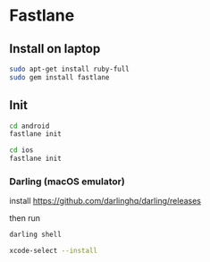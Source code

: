 # Fastlane

## Install on laptop

```sh
sudo apt-get install ruby-full
sudo gem install fastlane
```

## Init

```sh
cd android
fastlane init
```

```sh
cd ios
fastlane init
```

### Darling (macOS emulator)

install https://github.com/darlinghq/darling/releases

then run

```sh
darling shell

xcode-select --install
```